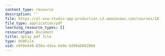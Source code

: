 ```yaml
---
content_type: resource
description: ''
file: https://ol-ocw-studio-app-production.s3.amazonaws.com/courses/18-06sc-linear-algebra-fall-2011/e9f8e448838a42ea9a9e5dd9ab6628b8_My5w4MXWBew.pdf
file_type: application/pdf
learning_resource_types: []
resourcetype: Document
title: 3play pdf file
type: OCWFile
uid: e9f8e448-838a-42ea-9a9e-5dd9ab6628b8
---
```

